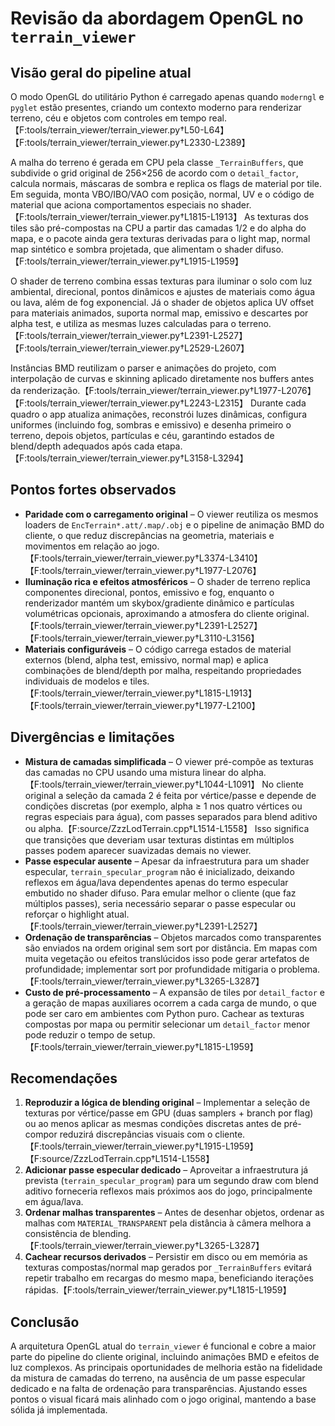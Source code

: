 # Revisão da abordagem OpenGL no `terrain_viewer`

## Visão geral do pipeline atual

O modo OpenGL do utilitário Python é carregado apenas quando `moderngl` e `pyglet` estão
presentes, criando um contexto moderno para renderizar terreno, céu e objetos
com controles em tempo real.【F:tools/terrain_viewer/terrain_viewer.py†L50-L64】【F:tools/terrain_viewer/terrain_viewer.py†L2330-L2389】

A malha do terreno é gerada em CPU pela classe `_TerrainBuffers`, que
subdivide o grid original de 256×256 de acordo com o `detail_factor`, calcula
normais, máscaras de sombra e replica os flags de material por tile. Em
seguida, monta VBO/IBO/VAO com posição, normal, UV e o código de material que
aciona comportamentos especiais no shader.【F:tools/terrain_viewer/terrain_viewer.py†L1815-L1913】
As texturas dos tiles são pré-compostas na CPU a partir das camadas 1/2 e do
alpha do mapa, e o pacote ainda gera texturas derivadas para o light map,
normal map sintético e sombra projetada, que alimentam o shader difuso.【F:tools/terrain_viewer/terrain_viewer.py†L1915-L1959】

O shader de terreno combina essas texturas para iluminar o solo com luz
ambiental, direcional, pontos dinâmicos e ajustes de materiais como água ou
lava, além de fog exponencial. Já o shader de objetos aplica UV offset para
materiais animados, suporta normal map, emissivo e descartes por alpha test, e
utiliza as mesmas luzes calculadas para o terreno.【F:tools/terrain_viewer/terrain_viewer.py†L2391-L2527】【F:tools/terrain_viewer/terrain_viewer.py†L2529-L2607】

Instâncias BMD reutilizam o parser e animações do projeto, com interpolação de
curvas e skinning aplicado diretamente nos buffers antes da renderização.【F:tools/terrain_viewer/terrain_viewer.py†L1977-L2076】【F:tools/terrain_viewer/terrain_viewer.py†L2243-L2315】
Durante cada quadro o app atualiza animações, reconstrói luzes dinâmicas,
configura uniformes (incluindo fog, sombras e emissivo) e desenha primeiro o
terreno, depois objetos, partículas e céu, garantindo estados de blend/depth
adequados após cada etapa.【F:tools/terrain_viewer/terrain_viewer.py†L3158-L3294】

## Pontos fortes observados

* **Paridade com o carregamento original** – O viewer reutiliza os mesmos
  loaders de `EncTerrain*.att/.map/.obj` e o pipeline de animação BMD do
  cliente, o que reduz discrepâncias na geometria, materiais e movimentos em
  relação ao jogo.【F:tools/terrain_viewer/terrain_viewer.py†L3374-L3410】【F:tools/terrain_viewer/terrain_viewer.py†L1977-L2076】
* **Iluminação rica e efeitos atmosféricos** – O shader de terreno replica
  componentes direcional, pontos, emissivo e fog, enquanto o renderizador
  mantém um skybox/gradiente dinâmico e partículas volumétricas opcionais,
  aproximando a atmosfera do cliente original.【F:tools/terrain_viewer/terrain_viewer.py†L2391-L2527】【F:tools/terrain_viewer/terrain_viewer.py†L3110-L3156】
* **Materiais configuráveis** – O código carrega estados de material externos
  (blend, alpha test, emissivo, normal map) e aplica combinações de blend/depth
  por malha, respeitando propriedades individuais de modelos e tiles.【F:tools/terrain_viewer/terrain_viewer.py†L1815-L1913】【F:tools/terrain_viewer/terrain_viewer.py†L1977-L2100】

## Divergências e limitações

* **Mistura de camadas simplificada** – O viewer pré-compõe as texturas das
  camadas no CPU usando uma mistura linear do alpha.【F:tools/terrain_viewer/terrain_viewer.py†L1044-L1091】
  No cliente original a seleção da camada 2 é feita por vértice/passe e depende
  de condições discretas (por exemplo, alpha ≥ 1 nos quatro vértices ou regras
  especiais para água), com passes separados para blend aditivo ou alpha.【F:source/ZzzLodTerrain.cpp†L1514-L1558】
  Isso significa que transições que deveriam usar texturas distintas em múltiplos
  passes podem aparecer suavizadas demais no viewer.
* **Passe especular ausente** – Apesar da infraestrutura para um shader
  especular, `terrain_specular_program` não é inicializado, deixando reflexos
  em água/lava dependentes apenas do termo especular embutido no shader difuso.
  Para emular melhor o cliente (que faz múltiplos passes), seria necessário
  separar o passe especular ou reforçar o highlight atual.【F:tools/terrain_viewer/terrain_viewer.py†L2391-L2527】
* **Ordenação de transparências** – Objetos marcados como transparentes são
  enviados na ordem original sem sort por distância. Em mapas com muita
  vegetação ou efeitos translúcidos isso pode gerar artefatos de profundidade;
  implementar sort por profundidade mitigaria o problema.【F:tools/terrain_viewer/terrain_viewer.py†L3265-L3287】
* **Custo de pré-processamento** – A expansão de tiles por `detail_factor` e a
  geração de mapas auxiliares ocorrem a cada carga de mundo, o que pode ser
  caro em ambientes com Python puro. Cachear as texturas compostas por mapa ou
  permitir selecionar um `detail_factor` menor pode reduzir o tempo de setup.【F:tools/terrain_viewer/terrain_viewer.py†L1815-L1959】

## Recomendações

1. **Reproduzir a lógica de blending original** – Implementar a seleção de
   texturas por vértice/passe em GPU (duas samplers + branch por flag) ou ao
   menos aplicar as mesmas condições discretas antes de pré-compor reduzirá
   discrepâncias visuais com o cliente.【F:tools/terrain_viewer/terrain_viewer.py†L1915-L1959】【F:source/ZzzLodTerrain.cpp†L1514-L1558】
2. **Adicionar passe especular dedicado** – Aproveitar a infraestrutura já
   prevista (`terrain_specular_program`) para um segundo draw com blend aditivo
   forneceria reflexos mais próximos aos do jogo, principalmente em água/lava.
3. **Ordenar malhas transparentes** – Antes de desenhar objetos, ordenar as
   malhas com `MATERIAL_TRANSPARENT` pela distância à câmera melhora a
   consistência de blending.【F:tools/terrain_viewer/terrain_viewer.py†L3265-L3287】
4. **Cachear recursos derivados** – Persistir em disco ou em memória as
   texturas compostas/normal map gerados por `_TerrainBuffers` evitará repetir
   trabalho em recargas do mesmo mapa, beneficiando iterações rápidas.【F:tools/terrain_viewer/terrain_viewer.py†L1815-L1959】

## Conclusão

A arquitetura OpenGL atual do `terrain_viewer` é funcional e cobre a maior
parte do pipeline do cliente original, incluindo animações BMD e efeitos de luz
complexos. As principais oportunidades de melhoria estão na fidelidade da
mistura de camadas do terreno, na ausência de um passe especular dedicado e na
falta de ordenação para transparências. Ajustando esses pontos o visual ficará
mais alinhado com o jogo original, mantendo a base sólida já implementada.

